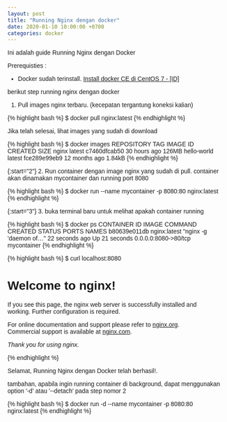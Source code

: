 ```yaml
---
layout: post
title: "Running Nginx dengan docker"
date: 2020-01-10 10:00:00 +0700
categories: docker
---
```


Ini adalah guide Running Nginx dengan Docker

Prerequisties :
- Docker sudah terinstall. [Install docker CE di CentOS 7 - [ID]](https://ametdoohan.github.io/id-docker-ce-install-centos7/)

berikut step running nginx dengan docker

1. Pull images nginx terbaru. (kecepatan tergantung koneksi kalian)

{% highlight bash %}
$ docker pull nginx:latest
{% endhighlight %}

Jika telah selesai, lihat images yang sudah di download

{% highlight bash %}
$ docker images
REPOSITORY          TAG                 IMAGE ID            CREATED             SIZE
nginx               latest              c7460dfcab50        30 hours ago        126MB
hello-world         latest              fce289e99eb9        12 months ago       1.84kB
{% endhighlight %}

{:start="2"}
2. Run container dengan image nginx yang sudah di pull. container akan dinamakan mycontainer dan running port 8080

{% highlight bash %}
$ docker run --name mycontainer -p 8080:80 nginx:latest
{% endhighlight %}

{:start="3"}
3. buka terminal baru untuk melihat apakah container running

{% highlight bash %}
$ docker ps
CONTAINER ID        IMAGE               COMMAND                  CREATED             STATUS              PORTS                  NAMES
b80639e011db        nginx:latest        "nginx -g 'daemon of…"   22 seconds ago      Up 21 seconds       0.0.0.0:8080->80/tcp   mycontainer
{% endhighlight %}

{% highlight bash %}
$ curl localhost:8080
<!DOCTYPE html>
<html>
<head>
<title>Welcome to nginx!</title>
<style>
    body {
        width: 35em;
        margin: 0 auto;
        font-family: Tahoma, Verdana, Arial, sans-serif;
    }
</style>
</head>
<body>
<h1>Welcome to nginx!</h1>
<p>If you see this page, the nginx web server is successfully installed and
working. Further configuration is required.</p>

<p>For online documentation and support please refer to
<a href="http://nginx.org/">nginx.org</a>.<br/>
Commercial support is available at
<a href="http://nginx.com/">nginx.com</a>.</p>

<p><em>Thank you for using nginx.</em></p>
</body>
</html>
{% endhighlight %}

Selamat, Running Nginx dengan Docker telah berhasil!.

tambahan, apabila ingin running container di background, dapat menggunakan option '-d' atau '--detach' pada step nomor 2

{% highlight bash %}
$ docker run -d --name mycontainer -p 8080:80 nginx:latest
{% endhighlight %}